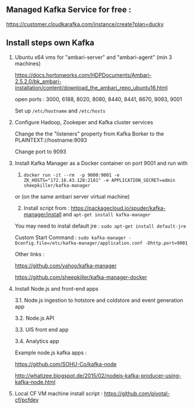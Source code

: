 ## Managed Kafka Service for free : 

https://customer.cloudkarafka.com/instance/create?plan=ducky

## Install steps own Kafka

1. Ubuntu x64 vms for "ambari-server" and "ambari-agent" (min 3 machines)

   https://docs.hortonworks.com/HDPDocuments/Ambari-2.5.2.0/bk_ambari-installation/content/download_the_ambari_repo_ubuntu16.html

   open ports : 3000, 6188, 8020, 8080, 8440, 8441, 8670, 9093, 9001
   
   Set up `/etc/hostname` and `/etc/hosts`

2. Configure Hadoop, Zookeper and Kafka cluster services

   Change the the "listeners" property from Kafka Borker to the PLAINTEXT://hostname:9093
   
   Change port to 9093

3. Install Kafka Manager as a Docker container on port 9001 and run with 

   1. `docker run -it --rm  -p 9000:9001 -e ZK_HOSTS="172.16.43.128:2181" -e APPLICATION_SECRET=admin sheepkiller/kafka-manager`

   or (on the same ambari server virtual machine)
   
   2. Install script from : https://packagecloud.io/spuder/kafka-manager/install and `apt-get install kafka-manager`
   
   You may need to instal default jre : `sudo apt-get install default-jre`
   
   Custom Start Command : `sudo kafka-manager -Dconfig.file=/etc/kafka-manager/application.conf -Dhttp.port=9001`
   
   
   Other links : 
   
   https://github.com/yahoo/kafka-manager
   
   https://github.com/sheepkiller/kafka-manager-docker
   
3. Install Node.js and front-end apps

   3.1. Node.js ingestion to hotstore and coldstore and event generation app
   
   3.2. Node.js API
   
   3.3. UI5 front end app
   
   3.4. Analytics app
   
   Example node.js kafka apps : 
   
   https://github.com/SOHU-Co/kafka-node

   http://whatizee.blogspot.de/2015/02/nodejs-kafka-producer-using-kafka-node.html
   
4. Local CF VM machine install script : https://github.com/pivotal-cf/pcfdev
